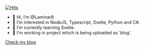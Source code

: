 [![Hits](https://hits.seeyoufarm.com/api/count/incr/badge.svg?url=https%3A%2F%2Fgithub.com%2FLaminar8&count_bg=%2379C83D&title_bg=%23555555&icon=&icon_color=%23E7E7E7&title=hits&edge_flat=false)](https://hits.seeyoufarm.com)

- 👋 Hi, I’m @Laminar8
- 👀 I’m interested in NodeJS, Typescript, Svelte, Python and C#.
- 🌱 I’m currently learning Svelte.
- 🏹 I'm working in project which is being uploaded as 'blog'.

[Check my blog](https://laminar8.github.io/blog)

<!---
Laminar8/Laminar8 is a ✨ special ✨ repository because its `README.md` (this file) appears on your GitHub profile.
You can click the Preview link to take a look at your changes.
--->
